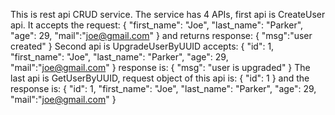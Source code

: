 This is rest api CRUD service.
The service has 4 APIs, first api is CreateUser api.
It accepts the request:
{
    "first_name": "Joe",
    "last_name": "Parker",
    "age": 29,
    "mail":"joe@gmail.com"
}
and returns response:
{
    "msg":"user created"
}
Second api is UpgradeUserByUUID accepts:
{
    "id": 1,
    "first_name": "Joe",
    "last_name": "Parker",
    "age": 29,
    "mail":"joe@gmail.com"
}
response is:
{
    "msg": "user is upgraded"
}
The last api is GetUserByUUID, request object of this api is:
{
    "id": 1
}
and the response is:
{
    "id": 1,
    "first_name": "Joe",
    "last_name": "Parker",
    "age": 29,
    "mail":"joe@gmail.com"
}